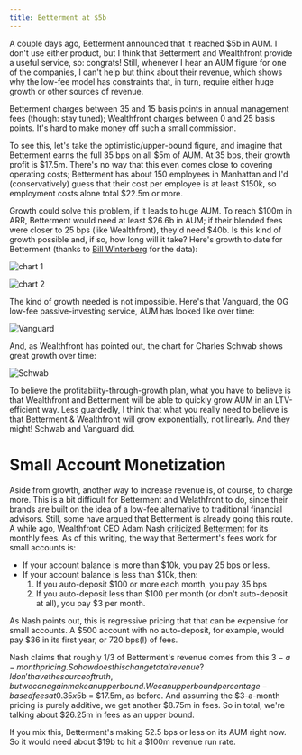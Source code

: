 ```yaml
---
title: Betterment at $5b
---
```


A couple days ago, Betterment announced that it reached $5b in AUM. I don't use either product, but I think that Betterment and Wealthfront provide a useful service, so: congrats! Still, whenever I hear an AUM figure for one of the companies, I can't help but think about their revenue, which shows why the low-fee model has constraints that, in turn, require either huge growth or other sources of revenue.

Betterment charges between 35 and 15 basis points in annual management fees (though: stay tuned); Wealthfront charges between 0 and 25 basis points. It's hard to make money off such a small commission.

To see this, let's take the optimistic/upper-bound figure, and imagine that Betterment earns the full 35 bps on all $5m of AUM. At 35 bps, their growth profit is $17.5m. There's no way that this even comes close to covering operating costs; Betterment has about 150 employees in Manhattan and I'd (conservatively) guess that their cost per employee is at least $150k, so employment costs alone total $22.5m or more.

Growth could solve this problem, if it leads to huge AUM. To reach $100m in ARR, Betterment would need at least $26.6b in AUM; if their blended fees were closer to 25 bps (like Wealthfront), they'd need $40b. Is this kind of growth possible and, if so, how long will it take? Here's growth to date for Betterment (thanks to [Bill Winterberg](http://fppad.com/2015/08/16/wealthfront-and-betterment-aum-growth-chart/) for the data):

![chart 1](http://i.imgur.com/JqUl5Ua.png)

![chart 2](http://i.imgur.com/DWYYvKx.png)

The kind of growth needed is not impossible. Here's that Vanguard, the OG low-fee passive-investing service, AUM has looked like over time:

![Vanguard](https://about.vanguard.com/img_files/who-we-are/remarkable-history/WWA_VAUM.png)

And, as Wealthfront has pointed out, the chart for Charles Schwab shows great growth over time:

![Schwab](https://blog.wealthfront.com/wp-content/uploads/2014/06/2014-06-03_SchwabAssetGrowth.jpg)

To believe the profitability-through-growth plan, what you have to believe is that Wealthfront and Betterment will be able to quickly grow AUM in an LTV-efficient way. Less guardedly, I think that what you really need to believe is that Betterment & Wealthfront will grow exponentially, not linearly. And they might! Schwab and Vanguard did.

# Small Account Monetization

Aside from growth, another way to increase revenue is, of course, to charge more. This is a bit difficult for Betterment and Welathfront to do, since their brands are built on the idea of a low-fee alternative to traditional financial advisors. Still, some have argued that Betterment is already going this route. A while ago, Wealthfront CEO Adam Nash [criticized  Betterment](https://medium.com/@adamnash/it-s-time-to-kill-the-monthly-fee-for-small-accounts-51d37177bfe7#.xwtpu7nff) for its monthly fees. As of this writing, the way that Betterment's fees work for small accounts is:

* If your account balance is more than $10k, you pay 25 bps or less.
* If your account balance is less than $10k, then:
    1. If you auto-deposit $100 or more each month, you pay 35 bps
    2. If you auto-deposit less than $100 per month (or don't auto-deposit at all), you pay $3 per month.

As Nash points out, this is regressive pricing that that can be expensive for small accounts. A $500 account with no auto-deposit, for example, would pay $36 in its first year, or 720 bps(!) of fees.

Nash claims that roughly 1/3 of Betterment's revenue comes from this $3-a-month pricing. So how does this change total revenue? I don't have the source of truth, but we can again make an upper bound. We can upper bound percentage-based fees at 0.35x$5b = $17.5m, as before. And assuming the $3-a-month pricing is purely additive, we get another $8.75m in fees. So in total, we're talking about $26.25m in fees as an upper bound.

If you mix this, Betterment's making 52.5 bps or less on its AUM right now. So it would need about $19b to hit a $100m revenue run rate.

